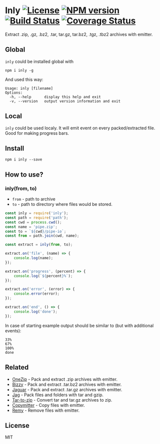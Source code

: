 # Inly [![License][LicenseIMGURL]][LicenseURL] [![NPM version][NPMIMGURL]][NPMURL] [![Build Status][BuildStatusIMGURL]][BuildStatusURL] [![Coverage Status][CoverageIMGURL]][CoverageURL]

[NPMURL]: https://npmjs.org/package/inly "npm"
[NPMIMGURL]: https://img.shields.io/npm/v/inly.svg?style=flat
[BuildStatusURL]: https://github.com/coderaiser/node-inly/actions/workflows/nodejs.yml "Build Status"
[BuildStatusIMGURL]: https://github.com/coderaiser/node-inly/actions/workflows/nodejs.yml/badge.svg
[LicenseURL]: https://tldrlegal.com/license/mit-license "MIT License"
[LicenseIMGURL]: https://img.shields.io/badge/license-MIT-317BF9.svg?style=flat
[CoverageURL]: https://coveralls.io/github/coderaiser/node-inly?branch=master
[CoverageIMGURL]: https://coveralls.io/repos/coderaiser/node-inly/badge.svg?branch=master&service=github

Extract .zip, .gz, .bz2, .tar, tar.gz, tar.bz2, .tgz, .tbz2 archives with emitter.

## Global

`inly` could be installed global with

```
npm i inly -g
```

And used this way:

```
Usage: inly [filename]
Options:
  -h, --help      display this help and exit
  -v, --version   output version information and exit
```

## Local

`inly` could be used localy. It will emit event on every packed/extracted file.
Good for making progress bars.

## Install

```
npm i inly --save
```

## How to use?

### inly(from, to)

- `from` - path to archive
- `to` - path to directory where files would be stored.

```js
const inly = require('inly');
const path = require('path');
const cwd = process.cwd();
const name = 'pipe.zip';
const to = `${cwd}/pipe-io`;
const from = path.join(cwd, name);

const extract = inly(from, to);

extract.on('file', (name) => {
    console.log(name);
});

extract.on('progress', (percent) => {
    console.log(`${percent}%`);
});

extract.on('error', (error) => {
    console.error(error);
});

extract.on('end', () => {
    console.log('done');
});
```

In case of starting example output should be similar to (but with additional events):

```
33%
67%
100%
done
```

## Related

- [OneZip](https://github.com/coderaiser/node-onezip "OneZip") - Pack and extract .zip archives with emitter.
- [Bizzy](https://github.com/coderaiser/node-bizzy "Bizzy") - Pack and extract .tar.bz2 archives with emitter.
- [Jaguar](https://github.com/coderaiser/node-jaguar "Jaguar") - Pack and extract .tar.gz archives with emitter.
- [Jag](https://github.com/coderaiser/node-jag "Jag") - Pack files and folders with tar and gzip.
- [Tar-to-zip](https://github.com/coderaiser/node-tar-to-zip "Tar-to-zip") - Convert tar and tar.gz archives to zip.
- [Copymitter](https://github.com/coderaiser/node-copymitter "Copymitter") - Copy files with emitter.
- [Remy](https://github.com/coderaiser/node-remy "Remy") - Remove files with emitter.

## License

MIT
